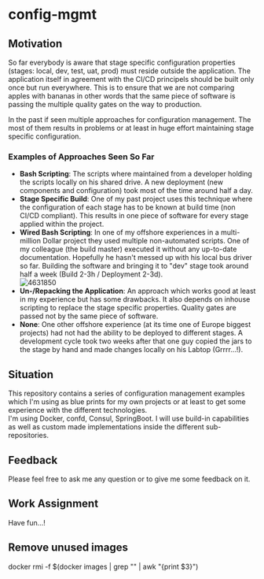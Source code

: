 # config-mgmt



## Motivation

So far everybody is aware that stage specific configuration properties (stages: local, dev, test, uat, prod) must reside outside the application. The application itself in agreement with the CI/CD principels should be built only once but run everywhere. This is to ensure that we are not comparing apples with bananas in other words that the same piece of software is passing the multiple quality gates on the way to production. 

In the past if seen multiple approaches for configuration management. The most of them results in problems or at least in huge effort maintaining stage specific configuration.  

### Examples of Approaches Seen So Far

 - **Bash Scripting**: The scripts where maintained from a developer holding the scripts locally on his shared drive. A new deployment (new components and configuration) took most of the time around half a day.
 - **Stage Specific Build**: One of my past project uses this technique where the configuration of each stage has to be known at build time (non CI/CD compliant). This results in one piece of software for every stage applied within the project.
 - **Wired Bash Scripting**: In one of my offshore experiences in a multi-million Dollar project they used multiple non-automated scripts. One of my colleague (the build master) executed it without any up-to-date documentation. Hopefully he hasn't messed up with his local bus driver so far. Building the software and bringing it to "dev" stage took around half a week (Build 2-3h / Deployment 2-3d).  
 ![4631850](https://user-images.githubusercontent.com/4631850/35187372-4d18cdf8-fe23-11e7-8ebf-849d35070b8c.jpg)
 - **Un-/Repacking the Application**: An approach which works good at least in my experience but has some drawbacks. It also depends on inhouse scripting to replace the stage specific properties. Quality gates are passed not by the same piece of software.
 - **None**: One other offshore experience (at its time one of Europe biggest projects) had not had the ability to be deployed to different stages. A development cycle took two weeks after that one guy copied the jars to the stage by hand and made changes locally on his Labtop (Grrrr...!). 


## Situation

This repository contains a series of configuration management examples which I'm using as blue prints for my own projects or at least to get some experience with the different technologies.  
I'm using Docker, confd, Consul, SpringBoot. I will use build-in capabilities as well as custom made implementations inside the different sub-repositories. 


## Feedback

Please feel free to ask me any question or to give me some feedback on it.


## Work Assignment
Have fun...!

## Remove unused images
docker rmi -f $(docker images | grep "<none>" | awk "{print \$3}")
